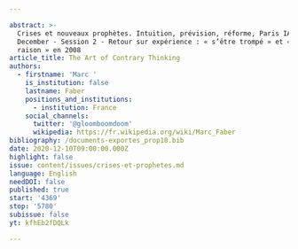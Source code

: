 ```yaml
---

abstract: >-
  Crises et nouveaux prophètes. Intuition, prévision, réforme, Paris IAS, 10-11
  December - Session 2 - Retour sur expérience : « s’être trompé » et « avoir eu
  raison » en 2008
article_title: The Art of Contrary Thinking
authors:
  - firstname: 'Marc '
    is_institution: false
    lastname: Faber
    positions_and_institutions:
      - institution: France
    social_channels:
      twitter: '@gloomboomdoom'
      wikipedia: https://fr.wikipedia.org/wiki/Marc_Faber
bibliography: /documents-exportes_prop10.bib
date: 2020-12-10T09:00:00.000Z
highlight: false
issue: content/issues/crises-et-prophetes.md
language: English
needDOI: false
published: true
start: '4369'
stop: '5780'
subissue: false
yt: kfhEb2fDQLk

---
```



<Youtube yt="kfhEb2fDQLk" caption="The Art of Contrary Thinking" start="4369" stop="5780"></Youtube>